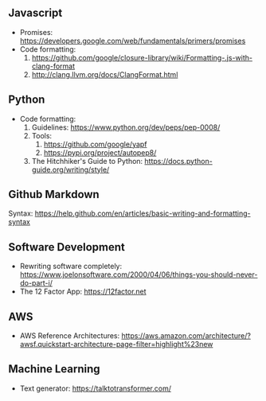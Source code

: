 

## Javascript
* Promises: https://developers.google.com/web/fundamentals/primers/promises
* Code formatting:
  1. https://github.com/google/closure-library/wiki/Formatting-.js-with-clang-format
  1. http://clang.llvm.org/docs/ClangFormat.html

## Python
* Code formatting:
  1. Guidelines: https://www.python.org/dev/peps/pep-0008/
  1. Tools:
     1. https://github.com/google/yapf
     1. https://pypi.org/project/autopep8/
  1. The Hitchhiker's Guide to Python: https://docs.python-guide.org/writing/style/
     
## Github Markdown
Syntax: https://help.github.com/en/articles/basic-writing-and-formatting-syntax

## Software Development
* Rewriting software completely: https://www.joelonsoftware.com/2000/04/06/things-you-should-never-do-part-i/
* The 12 Factor App: https://12factor.net

## AWS
* AWS Reference Architectures: https://aws.amazon.com/architecture/?awsf.quickstart-architecture-page-filter=highlight%23new

## Machine Learning
* Text generator: https://talktotransformer.com/
